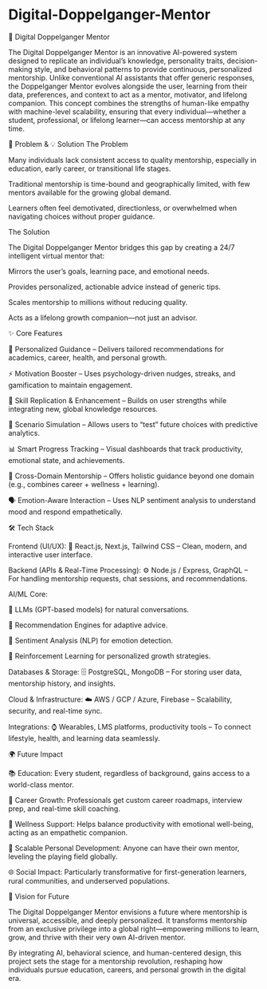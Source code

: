 # Digital-Doppelganger-Mentor
🤖 Digital Doppelganger Mentor

The Digital Doppelganger Mentor is an innovative AI-powered system designed to replicate an individual’s knowledge, personality traits, decision-making style, and behavioral patterns to provide continuous, personalized mentorship. Unlike conventional AI assistants that offer generic responses, the Doppelganger Mentor evolves alongside the user, learning from their data, preferences, and context to act as a mentor, motivator, and lifelong companion.
This concept combines the strengths of human-like empathy with machine-level scalability, ensuring that every individual—whether a student, professional, or lifelong learner—can access mentorship at any time.

🚨 Problem & 💡 Solution
The Problem

Many individuals lack consistent access to quality mentorship, especially in education, early career, or transitional life stages.

Traditional mentorship is time-bound and geographically limited, with few mentors available for the growing global demand.

Learners often feel demotivated, directionless, or overwhelmed when navigating choices without proper guidance.

The Solution

The Digital Doppelganger Mentor bridges this gap by creating a 24/7 intelligent virtual mentor that:

Mirrors the user’s goals, learning pace, and emotional needs.

Provides personalized, actionable advice instead of generic tips.

Scales mentorship to millions without reducing quality.

Acts as a lifelong growth companion—not just an advisor.

✨ Core Features

🎯 Personalized Guidance – Delivers tailored recommendations for academics, career, health, and personal growth.

⚡ Motivation Booster – Uses psychology-driven nudges, streaks, and gamification to maintain engagement.

🧠 Skill Replication & Enhancement – Builds on user strengths while integrating new, global knowledge resources.

🔮 Scenario Simulation – Allows users to “test” future choices with predictive analytics.

📊 Smart Progress Tracking – Visual dashboards that track productivity, emotional state, and achievements.

🤝 Cross-Domain Mentorship – Offers holistic guidance beyond one domain (e.g., combines career + wellness + learning).

🗣 Emotion-Aware Interaction – Uses NLP sentiment analysis to understand mood and respond empathetically.

🛠 Tech Stack

Frontend (UI/UX):
🎨 React.js, Next.js, Tailwind CSS – Clean, modern, and interactive user interface.

Backend (APIs & Real-Time Processing):
⚙️ Node.js / Express, GraphQL – For handling mentorship requests, chat sessions, and recommendations.

AI/ML Core:

🤖 LLMs (GPT-based models) for natural conversations.

🎯 Recommendation Engines for adaptive advice.

💬 Sentiment Analysis (NLP) for emotion detection.

🧩 Reinforcement Learning for personalized growth strategies.

Databases & Storage:
🗄 PostgreSQL, MongoDB – For storing user data, mentorship history, and insights.

Cloud & Infrastructure:
☁️ AWS / GCP / Azure, Firebase – Scalability, security, and real-time sync.

Integrations:
⌚ Wearables, LMS platforms, productivity tools – To connect lifestyle, health, and learning data seamlessly.

🌍 Future Impact

📚 Education: Every student, regardless of background, gains access to a world-class mentor.

💼 Career Growth: Professionals get custom career roadmaps, interview prep, and real-time skill coaching.

🧘 Wellness Support: Helps balance productivity with emotional well-being, acting as an empathetic companion.

🚀 Scalable Personal Development: Anyone can have their own mentor, leveling the playing field globally.

🌐 Social Impact: Particularly transformative for first-generation learners, rural communities, and underserved populations.

🌟 Vision for Future

The Digital Doppelganger Mentor envisions a future where mentorship is universal, accessible, and deeply personalized. It transforms mentorship from an exclusive privilege into a global right—empowering millions to learn, grow, and thrive with their very own AI-driven mentor.

By integrating AI, behavioral science, and human-centered design, this project sets the stage for a mentorship revolution, reshaping how individuals pursue education, careers, and personal growth in the digital era.
